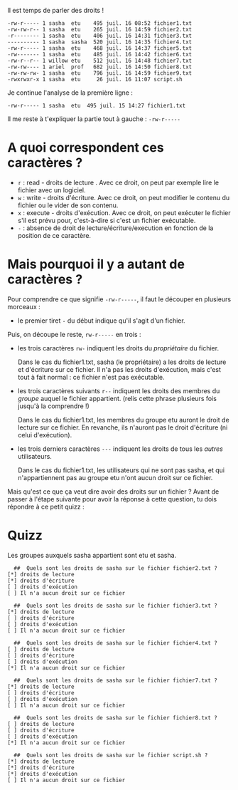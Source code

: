 Il est temps de parler des droits !


```
-rw-r----- 1 sasha  etu    495 juil. 16 08:52 fichier1.txt
-rw-rw-r-- 1 sasha  etu    265 juil. 16 14:59 fichier2.txt
-r-------- 1 sasha  etu    406 juil. 16 14:31 fichier3.txt
---------- 1 sasha  sasha  520 juil. 16 14:35 fichier4.txt
-rw-r----- 1 sasha  etu    468 juil. 16 14:37 fichier5.txt
-rw------- 1 sasha  etu    485 juil. 16 14:42 fichier6.txt
-rw-r--r-- 1 willow etu    512 juil. 16 14:48 fichier7.txt
-rw-rw---- 1 ariel  prof   682 juil. 16 14:50 fichier8.txt
-rw-rw-rw- 1 sasha  etu    796 juil. 16 14:59 fichier9.txt
-rwxrwxr-x 1 sasha  etu     26 juil. 16 11:07 script.sh
```

Je continue l'analyse de la première ligne :

`-rw-r----- 1 sasha  etu  495 juil. 15 14:27 fichier1.txt` 

Il me reste à t'expliquer la partie tout à gauche : `-rw-r-----`


# A quoi correspondent ces caractères ?

* `r` : read - droits de lecture . Avec ce droit, on peut par exemple lire le fichier avec un logiciel.
* `w` : write - droits d'écriture. Avec ce droit, on peut modifier le contenu du fichier ou le vider de son contenu.
* `x` : execute - droits d'exécution. Avec ce droit, on peut exécuter le fichier s'il est prévu pour, c'est-à-dire si c'est un fichier exécutable.
* `-` : absence de droit de lecture/écriture/execution en fonction de la position de ce caractère.


# Mais pourquoi il y a autant de caractères ?

Pour comprendre ce que signifie `-rw-r-----`, il faut le découper en plusieurs morceaux :

* le premier tiret `-` du début indique qu'il s'agit d'un fichier.

Puis, on découpe le reste, `rw-r-----` en trois :
* les trois caractères `rw-` indiquent les droits du *propriétaire* du fichier.

  Dans le cas du fichier1.txt, sasha (le propriétaire) a les droits de lecture et d'écriture sur ce fichier.
  Il n'a pas les droits d'exécution, mais c'est tout à fait normal : ce fichier n'est pas exécutable.
  
* les trois caractères suivants `r--` indiquent les droits des membres du *groupe* auquel le fichier appartient.
  (relis cette phrase plusieurs fois jusqu'à la comprendre !) 

  Dans le cas du fichier1.txt, les membres du groupe etu auront le droit de lecture sur ce fichier.
  En revanche, ils n'auront pas le droit d'écriture (ni celui d'exécution).
  
* les trois derniers caractères `---`  indiquent les droits de tous les *autres* utilisateurs.

  Dans le cas du fichier1.txt, les utilisateurs qui ne sont pas sasha, et qui n'appartiennent pas au groupe etu
  n'ont aucun droit sur ce fichier.
  
  
Mais qu'est ce que ça veut dire avoir des droits sur un fichier ?
Avant de passer à l'étape suivante pour avoir la réponse à cette question, tu dois répondre à ce petit quizz :


# Quizz

Les groupes auxquels sasha appartient sont etu et sasha.


```{quizdown} 
  ##  Quels sont les droits de sasha sur le fichier fichier2.txt ?
[*] droits de lecture
[*] droits d'écriture
[ ] droits d'exécution
[ ] Il n'a aucun droit sur ce fichier
```
```{quizdown} 
  ##  Quels sont les droits de sasha sur le fichier fichier3.txt ?
[*] droits de lecture
[ ] droits d'écriture
[ ] droits d'exécution
[ ] Il n'a aucun droit sur ce fichier
```
```{quizdown} 
  ##  Quels sont les droits de sasha sur le fichier fichier4.txt ?
[ ] droits de lecture
[ ] droits d'écriture
[ ] droits d'exécution
[*] Il n'a aucun droit sur ce fichier
```
```{quizdown} 
  ##  Quels sont les droits de sasha sur le fichier fichier7.txt ?
[*] droits de lecture
[ ] droits d'écriture
[ ] droits d'exécution
[ ] Il n'a aucun droit sur ce fichier
```
```{quizdown} 
  ##  Quels sont les droits de sasha sur le fichier fichier8.txt ?
[ ] droits de lecture
[ ] droits d'écriture
[ ] droits d'exécution
[*] Il n'a aucun droit sur ce fichier
```
```{quizdown} 
  ##  Quels sont les droits de sasha sur le fichier script.sh ?
[*] droits de lecture
[*] droits d'écriture
[*] droits d'exécution
[ ] Il n'a aucun droit sur ce fichier
```

